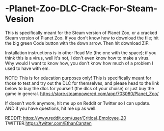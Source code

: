 # -Planet-Zoo-DLC-Crack-For-Steam-Vesion
This is specifically meant for the Steam version of Planet Zoo, or a cracked Steam version of Planet Zoo. If you don't know how to download the file; hit the big green Code button with the down arrow. Then hit download ZiP.

Installation instructions is in other Read Me (the one with the space); if you think this is a virus, well it's not, I don't even know how to make a virus. Why would I want to know how, you don't know how much of a problem I used to have with em.

NOTE: This is for education purposes only! This is specifically meant for those to test and try out the DLC for themselves, and please head to the link below to buy the dlcs for yourself (the dlcs of your choise) or just buy the game in general. https://store.steampowered.com/app/703080/Planet_Zoo/

If doesn't work anymore, hit me up on Reddit or Twitter so I can update. AND if you have questions, hit me up as well.

REDDIT: https://www.reddit.com/user/Critical_Employee_20 TWITTER:https://twitter.com/EthanCarsten
